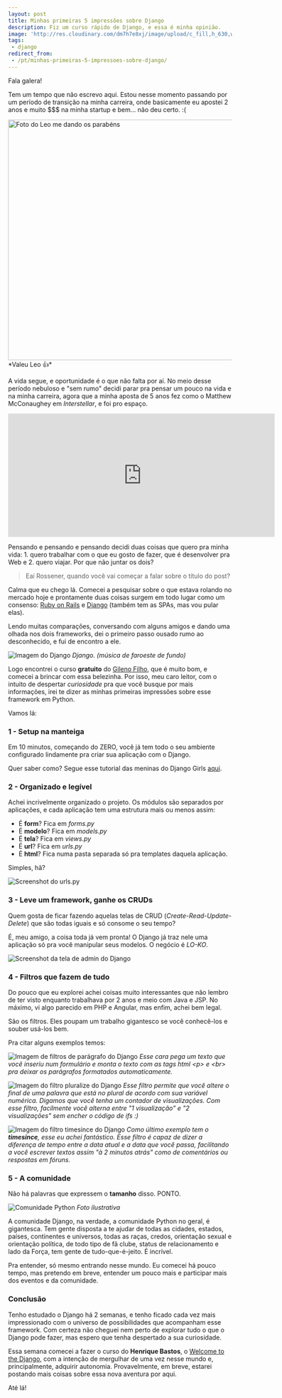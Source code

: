 ```yaml
---
layout: post
title: Minhas primeiras 5 impressões sobre Django
description: Fiz um curso rápido de Django, e essa é minha opinião.
image: 'http://res.cloudinary.com/dm7h7e8xj/image/upload/c_fill,h_630,w_1200/v1501101216/django-1024x576_xi2qq9.jpg'
tags:
 - django
redirect_from:
 - /pt/minhas-primeiras-5-impressoes-sobre-django/
---
```


Fala galera!

Tem um tempo que não escrevo aqui. Estou nesse momento passando por um período de transição na minha carreira, onde basicamente eu apostei 2 anos e muito $$$ na minha startup e bem... não deu certo. :(

<img src="http://www.rossener.com/wp-content/uploads/2017/05/you-failed.jpg" alt="Foto do Leo me dando os parabéns" width="540" />
*Valeu Leo 👍*

A vida segue, e oportunidade é o que não falta por aí. No meio desse período nebuloso e "sem rumo" decidi parar pra pensar um pouco na vida e na minha carreira, agora que a minha aposta de 5 anos fez como o Matthew McConaughey em *Interstellar*, e foi pro espaço.

<center><iframe class="giphy-embed" src="https://giphy.com/embed/u4ywyvuQZbzag" width="600" height="277" frameborder="0" allowfullscreen="allowfullscreen"></iframe></center>

Pensando e pensando e pensando decidi duas coisas que quero pra minha vida: 1. quero trabalhar com o que eu gosto de fazer, que é desenvolver pra Web e 2. quero viajar. Por que não juntar os dois?

> Eaí Rossener, quando você vai começar a falar sobre o título do post?

Calma que eu chego lá. Comecei a pesquisar sobre o que estava rolando no mercado hoje e prontamente duas coisas surgem em todo lugar como um consenso: <a href="http://rubyonrails.org/" target="_blank">Ruby on Rails</a> e <a href="https://www.djangoproject.com/" target="_blank">Django</a> (também tem as SPAs, mas vou pular elas).

Lendo muitas comparações, conversando com alguns amigos e dando uma olhada nos dois frameworks, dei o primeiro passo ousado rumo ao desconhecido, e fui de encontro a ele.

![Imagem do Django](http://res.cloudinary.com/dm7h7e8xj/image/upload/v1501101216/django-1024x576_xi2qq9.jpg)
*Django. (música de faroeste de fundo)*

Logo encontrei o curso **gratuito** do <a href="https://www.udemy.com/python-3-na-web-com-django-basico-intermediario/learn/v4/overview" target="_blank">Gileno Filho</a>, que é muito bom, e comecei a brincar com essa belezinha. Por isso, meu caro leitor, com o intuito de despertar *curiosidade* pra que você busque por mais informações, irei te dizer as minhas primeiras impressões sobre esse framework em Python.

Vamos lá:

### 1 - Setup na manteiga

Em 10 minutos, começando do ZERO, você já tem todo o seu ambiente configurado lindamente pra criar sua aplicação com o Django.

Quer saber como? Segue esse tutorial das meninas do Django Girls <a href="https://tutorial.djangogirls.org/pt/django_installation/" target="_blank">aqui</a>.

### 2 - Organizado e legível

Achei incrivelmente organizado o projeto. Os módulos são separados por aplicações, e cada aplicação tem uma estrutura mais ou menos assim:

 - É **form**? Fica em *forms.py*
 - É **modelo**? Fica em *models.py*
 - É **tela**? Fica em *views.py*
 - É **url**? Fica em *urls.py*
 - É **html**? Fica numa pasta separada só pra templates daquela aplicação.

Simples, hã?

![Screenshot do urls.py](http://res.cloudinary.com/dm7h7e8xj/image/upload/v1501101482/Screen-Shot-2017-05-11-at-7.57.23-PM-1024x725_mkxqjb.png)

### 3 - Leve um framework, ganhe os CRUDs

Quem gosta de ficar fazendo aquelas telas de CRUD (*Create-Read-Update-Delete*) que são todas iguais e só consome o seu tempo?

É, meu amigo, a coisa toda já vem pronta! O Django já traz nele uma aplicação só pra você manipular seus modelos. O negócio é *LO-KO*.

![Screenshot da tela de admin do Django](http://res.cloudinary.com/dm7h7e8xj/image/upload/v1501101516/django-admin_qjkqsa.png)

### 4 - Filtros que fazem de tudo

Do pouco que eu explorei achei coisas muito interessantes que não lembro de ter visto enquanto trabalhava por 2 anos e meio com Java e JSP. No máximo, vi algo parecido em PHP e Angular, mas enfim, achei bem legal.

São os filtros. Eles poupam um trabalho gigantesco se você conhecê-los e souber usá-los bem.

Pra citar alguns exemplos temos:

![Imagem de filtros de parágrafo do Django](http://res.cloudinary.com/dm7h7e8xj/image/upload/v1501101548/filtros-django_qxbf51.png)
*Esse cara pega um texto que você inseriu num formulário e monta o texto com as tags html &lt;p&gt; e &lt;br&gt; pra deixar os parágrafos formatados automaticamente.*

![Imagem do filtro pluralize do Django](http://res.cloudinary.com/dm7h7e8xj/image/upload/v1501101632/filtro2_pjurss.png)
*Esse filtro permite que você altere o final de uma palavra que está no plural de acordo com sua variável numérica. Digamos que você tenha um contador de visualizações. Com esse filtro, facilmente você alterna entre "1 visualização" e "2 visualizações" sem encher o código de ifs :)*

![Imagem do filtro timesince do Django](http://res.cloudinary.com/dm7h7e8xj/image/upload/v1501101706/filtro3_tyvzgd.png)
*Como último exemplo tem o **timesince**, esse eu achei fantástico. Esse filtro é capaz de dizer a diferença de tempo entre a data atual e a data que você passa, facilitando a você escrever textos assim "à 2 minutos atrás" como de comentários ou respostas em fóruns.*

### 5 - A comunidade

Não há palavras que expressem o <strong>tamanho</strong> disso. PONTO.

![Comunidade Python](http://res.cloudinary.com/dm7h7e8xj/image/upload/v1501101809/comunidade_esnapp.jpg)
*Foto ilustrativa*

A comunidade Django, na verdade, a comunidade Python no geral, é gigantesca. Tem gente disposta a te ajudar de todas as cidades, estados, países, continentes e universos, todas as raças, credos, orientação sexual e orientação política, de todo tipo de fã clube, status de relacionamento e lado da Força, tem gente de tudo-que-é-jeito. É incrível.

Pra entender, só mesmo entrando nesse mundo. Eu comecei há pouco tempo, mas pretendo em breve, entender um pouco mais e participar mais dos eventos e da comunidade.

### Conclusão

Tenho estudado o Django há 2 semanas, e tenho ficado cada vez mais impressionado com o universo de possibilidades que acompanham esse framework. Com certeza não cheguei nem perto de explorar tudo o que o Django pode fazer, mas espero que tenha despertado a sua curiosidade.

Essa semana comecei a fazer o curso do **Henrique Bastos**, o <a href="http://welcometothedjango.com.br" target="_blank">Welcome to the Django</a>, com a intenção de mergulhar de uma vez nesse mundo e, principalmente, adquirir autonomia. Provavelmente, em breve, estarei postando mais coisas sobre essa nova aventura por aqui.

Até lá!
